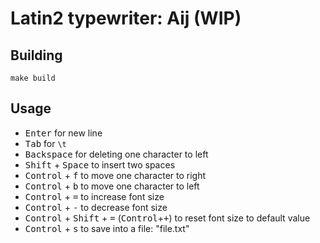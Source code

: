 # Latin2 typewriter: Aij (WIP)

## Building
```
make build
```

## Usage
- <kbd>Enter</kbd> for new line
- <kbd>Tab</kbd> for `\t`
- <kbd>Backspace</kbd> for deleting one character to left
- <kbd>Shift</kbd> + <kbd>Space</kbd> to insert two spaces
- <kbd>Control</kbd> + <kbd>f</kbd> to move one character to right
- <kbd>Control</kbd> + <kbd>b</kbd> to move one character to left
- <kbd>Control</kbd> + <kbd>=</kbd> to increase font size
- <kbd>Control</kbd> + <kbd>-</kbd> to decrease font size
- <kbd>Control</kbd> + <kbd>Shift</kbd> + <kbd>=</kbd> (<kbd>Control</kbd>+<kbd>+</kbd>) to reset font size to default value
- <kbd>Control</kbd> + <kbd>s</kbd> to save into a file: "file.txt"
